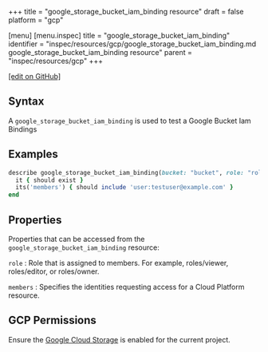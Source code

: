 +++
title = "google_storage_bucket_iam_binding resource"
draft = false
platform = "gcp"

[menu]
  [menu.inspec]
    title = "google_storage_bucket_iam_binding"
    identifier = "inspec/resources/gcp/google_storage_bucket_iam_binding.md google_storage_bucket_iam_binding resource"
    parent = "inspec/resources/gcp"
+++

[\[edit on GitHub\]](https://github.com/inspec/inspec-gcp/blob/master/docs/resources/google_storage_bucket_iam_binding.md)

## Syntax

A `google_storage_bucket_iam_binding` is used to test a Google Bucket Iam Bindings

## Examples

```ruby
describe google_storage_bucket_iam_binding(bucket: "bucket", role: "roles/editor") do
  it { should exist }
  its('members') { should include 'user:testuser@example.com' }
end
```

## Properties

Properties that can be accessed from the `google_storage_bucket_iam_binding` resource:

`role`
: Role that is assigned to members. For example, roles/viewer, roles/editor, or roles/owner.

`members`
: Specifies the identities requesting access for a Cloud Platform resource.

## GCP Permissions

Ensure the [Google Cloud Storage](https://console.cloud.google.com/apis/library/storage-component.googleapis.com/) is enabled for the current project.
